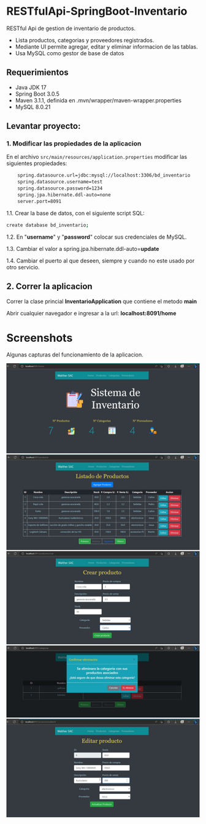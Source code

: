 # RESTfulApi-SpringBoot-Inventario
RESTful Api de gestion de inventario de productos.
- Lista productos, categorias y proveedores registrados.
- Mediante UI permite agregar, editar y eliminar informacion de las tablas. 
- Usa MySQL como gestor de base de datos

## Requerimientos

- Java JDK 17
- Spring Boot 3.0.5
- Maven 3.1.1, definida en .mvn/wrapper/maven-wrapper.properties
- MySQL 8.0.21

## Levantar proyecto:
### 1. Modificar las propiedades de la aplicacion
En el archivo ```src/main/resources/application.properties``` modificar las siguientes propiedades:
```sh 
    spring.datasource.url=jdbc:mysql://localhost:3306/bd_inventario
    spring.datasource.username=test
    spring.datasource.password=1234
    spring.jpa.hibernate.ddl-auto=none
    server.port=8091
```
1.1.  Crear la base de datos, con el siguiente script SQL:
```sh
create database bd_inventario;
```
1.2.  En "__username__" y "__password__" colocar sus credenciales de MySQL.

1.3.  Cambiar el valor a spring.jpa.hibernate.ddl-auto=__update__

1.4.  Cambiar el puerto al que deseen, siempre y cuando no este usado por otro servicio.

## 2. Correr la aplicacion
Correr la clase princial __InventarioApplication__ que contiene el metodo __main__

Abrir cualquier navegador e ingresar a la url: __localhost:8091/home__

# Screenshots
Algunas capturas del funcionamiento de la aplicacion.

![Pagina Principal](https://github.com/walthergv/RESTfulApi-SpringBoot-Inventario/blob/master/screenshots/home.jpg?raw=true)
![Listar Productos](https://github.com/walthergv/RESTfulApi-SpringBoot-Inventario/blob/master/screenshots/listarProductos.jpg?raw=true)
![Crear Producto](https://raw.githubusercontent.com/walthergv/RESTfulApi-SpringBoot-Inventario/master/screenshots/CrearProducto.jpg)
![Eliminar Categoria](https://github.com/walthergv/RESTfulApi-SpringBoot-Inventario/blob/master/screenshots/eliminarCategoria.jpg?raw=true)
![Editar Producto](https://github.com/walthergv/RESTfulApi-SpringBoot-Inventario/blob/master/screenshots/editarProducto.jpg?raw=true)
